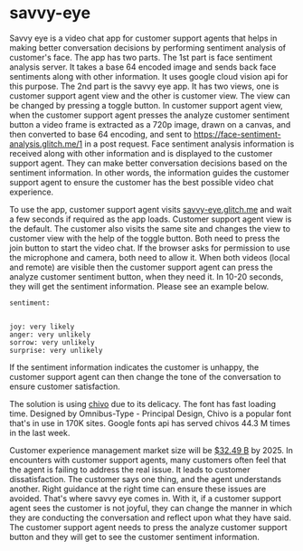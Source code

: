# savvy-eye
Savvy eye is a video chat app for customer support agents that helps in making better conversation decisions by performing sentiment analysis of customer's face. The app has two parts. The 1st part is face sentiment analysis server. It takes a base 64 encoded image and sends back face sentiments along with other information. It uses google cloud vision api for this purpose. The 2nd part is the savvy eye app. It has two views, one is customer support agent view and the other is customer view. The view can be changed by pressing a toggle button. In customer support agent view, when the customer support agent presses the analyze customer sentiment button a video frame is extracted as a 720p image, drawn on a canvas, and then converted to base 64 encoding, and sent to https://face-sentiment-analysis.glitch.me/1 in a post request. Face sentiment analysis information is received along with other information and is displayed to the customer support agent. They can make better conversation decisions based on the sentiment information. In other words, the information guides the customer support agent to ensure the customer has the best possible video chat experience.

To use the app, customer support agent visits [savvy-eye.glitch.me](https://savvy-eye.glitch.me/) and wait a few seconds if required as the app loads. Customer support agent view is the default. The customer also visits the same site and changes the view to customer view with the help of the toggle button. Both need to press the join button to start the video chat. If the browser asks for permission to use the microphone and camera, both need to allow it. When both videos (local and remote) are visible then the customer support agent can press the analyze customer sentiment button, when they need it. In 10-20 seconds, they will get the sentiment information. Please see an example below.
```
sentiment:


joy: very likely
anger: very unlikely
sorrow: very unlikely
surprise: very unlikely
```
If the sentiment information indicates the customer is unhappy, the customer support agent can then change the tone of the conversation to ensure customer satisfaction.

The solution is using [chivo](https://fonts.google.com/specimen/Chivo) due to its delicacy. The font has fast loading time. Designed by Omnibus-Type - Principal Design, Chivo is a popular font that's in use in 170K sites. Google fonts api has served chivos 44.3 M times in the last week.

Customer experience management market size will be [$32.49 B](https://www.grandviewresearch.com/press-release/global-customer-experience-management-cem-market) by 2025. In encounters with customer support agents, many customers often feel that the agent is failing to address the real issue. It leads to customer dissatisfaction. The customer says one thing, and the agent understands another. Right guidance at the right time can ensure these issues are avoided. That's where savvy eye comes in. With it, if a customer support agent sees the customer is not joyful, they can change the manner in which they are conducting the conversation and reflect upon what they have said. The customer support agent needs to press the analyze customer support button and they will get to see the customer sentiment information.
